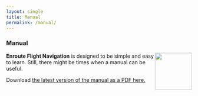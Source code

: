 ```yaml
---
layout: single
title: Manual
permalink: /manual/
---
```


### Manual

<a href="/enroute/assets/pdf/IntroducingEnroute.pdf" title="Manual"> <img
align="right" src="/enroute/assets/images/PDF_file_icon.svg" width="100"> </a>
**Enroute Flight Navigation** is designed to be simple and easy to learn.  Still, there might be
times when a manual can be useful.

Download [the latest version of the manual as a PDF here.](https://akaflieg-freiburg.github.io/enrouteText/manual/IntroducingEnroute.pdf)
